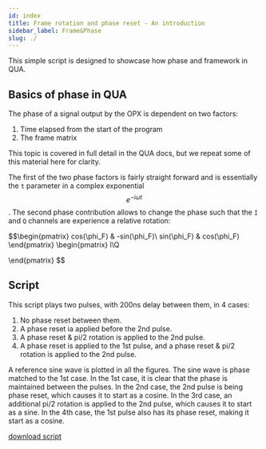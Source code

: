 ```yaml
---
id: index
title: Frame rotation and phase reset - An introduction 
sidebar_label: Frame&Phase
slug: ./
---
```


This simple script is designed to showcase how phase and framework in QUA.

## Basics of phase in QUA

The phase of a signal output by the OPX is dependent on two factors: 

1. Time elapsed from the start of the program
2. The frame matrix

This topic is covered in full detail in the QUA docs, but we repeat some of this material here
for clarity. 

The first of the two phase factors is fairly straight forward and is essentially the `t` parameter 
in a complex exponential $$e^{-i\omega t}$$. The second phase contribution allows to 
change the phase such that the `I` and `Q` channels are experience a relative rotation:

$$\begin{pmatrix}
cos(\phi_F) & -sin(\phi_F)\\ 
sin(\phi_F) & cos(\phi_F)
\end{pmatrix} \begin{pmatrix}
I\\Q 

\end{pmatrix}
$$

## Script

This script plays two pulses, with 200ns delay between them, in 4 cases:
1. No phase reset between them.
2. A phase reset ia applied before the 2nd pulse.
3. A phase reset & pi/2 rotation is applied to the 2nd pulse. 
4. A phase reset is applied to the 1st pulse, and a phase reset & pi/2 rotation is applied to the 2nd pulse.

A reference sine wave is plotted in all the figures. The sine wave is phase matched to the 1st case.
In the 1st case, it is clear that the phase is maintained between the pulses.
In the 2nd case, the 2nd pulse is being phase reset, which causes it to start as a cosine.
In the 3rd case, an additional pi/2 rotation is applied to the 2nd pulse, which causes it to start as a sine.
In the 4th case, the 1st pulse also has its phase reset, making it start as a cosine.

[download script](reset_phase_demo.py)
 
